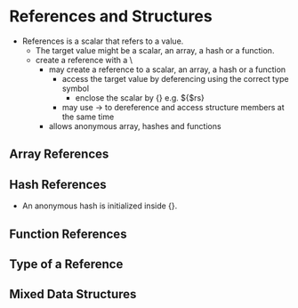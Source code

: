 # References and Structures
- References is a scalar that refers to a value.
  - The target value might be a scalar, an array, a hash or a function.
  - create a reference with a \
    - may create a reference to a scalar, an array, a hash or a function
      - access the target value by deferencing using the correct type symbol
        - enclose the scalar by {} e.g. ${$rs}
      - may use -> to dereference and access structure members at the same time
    - allows anonymous array, hashes and functions
## Array References
## Hash References
- An anonymous hash is initialized inside {}.
## Function References
## Type of a Reference
## Mixed Data Structures